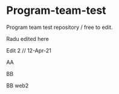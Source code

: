 # Program-team-test
Program team test repository / free to edit.



Radu edited here

Edit 2 // 12-Apr-21


AA 

BB

BB web2
